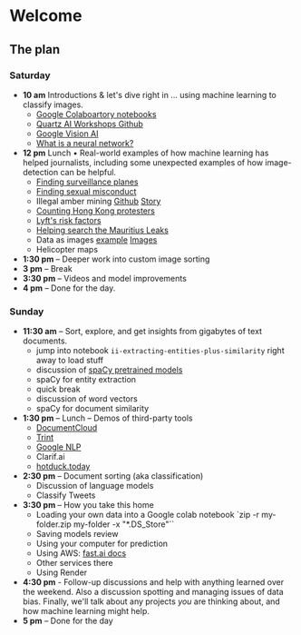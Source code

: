 # Welcome

## The plan

### Saturday

- **10 am** Introductions & let's dive right in ... using machine learning to classify images.
    - [Google Colaboartory notebooks](https://colab.research.google.com)
    - [Quartz AI Workshops Github](https://bit.ly/ai-workshops)
    - [Google Vision AI](cloud.google.com/vision)
    - [What is a neural network?](https://youtu.be/aircAruvnKk)
- **12 pm** Lunch • Real-world examples of how machine learning has helped journalists, including some unexpected examples of how image-detection can be helpful.
    - [Finding surveillance planes](https://www.buzzfeednews.com/article/peteraldhous/hidden-spy-planes)
    - [Finding sexual misconduct](http://doctors.ajc.com/about_this_investigation/)
    - Illegal amber mining [Github](https://github.com/texty/amber-methodology/blob/master/doc/c+j2019.md) [Story](http://texty.org.ua/d/2018/amber_eng/)
    - [Counting Hong Kong protesters](https://www.nytimes.com/interactive/2019/07/03/world/asia/hong-kong-protest-crowd-ai.html)
    - [Lyft's risk factors](https://qz.com/1563668/lyfts-ipo-filing-highlights-risk-factors-other-companies-dont-mention/)
    - [Helping search the Mauritius Leaks](https://qz.com/1670632/how-quartz-used-ai-to-help-reporters-search-the-mauritius-leaks/)
    - Data as images [example](https://www.splunk.com/blog/2017/04/18/deep-learning-with-splunk-and-tensorflow-for-security-catching-the-fraudster-in-neural-networks-with-behavioral-biometrics.html) [Images](https://www.splunk.com/content/dam/splunk-blogs/images/2017/04/gleb-esman/03-mouse-movements-images-900x.jpg)
    - Helicopter maps
- **1:30 pm** – Deeper work into custom image sorting
- **3 pm** – Break
- **3:30 pm** – Videos and model improvements
- **4 pm** – Done for the day.

### Sunday

- **11:30 am** – Sort, explore, and get insights from gigabytes of text documents.
    - jump into notebook `ii-extracting-entities-plus-similarity` right away to load stuff
    - discussion of [spaCy pretrained models](https://spacy.io/models/en#en_core_web_lg)
    - spaCy for entity extraction
    - quick break
    - discussion of word vectors
    - spaCy for document similarity
- **1:30 pm**  – Lunch 
    – Demos of third-party tools
    - [DocumentCloud](https://www.documentcloud.org/faq#faq-analyzing-1)
    - [Trint](https://trint.com/)
    - [Google NLP](https://cloud.google.com/natural-language/)
    - Clarif.ai
    - [hotduck.today](http://hotduck.today)
- **2:30 pm** – Document sorting (aka classification)
    - Discussion of language models
    - Classify Tweets
- **3:30 pm** – How you take this home
    - Loading your own data into a Google colab notebook
	`zip -r my-folder.zip my-folder -x "*.DS_Store"``
    - Saving models review
    - Using your computer for prediction
    - Using AWS: [fast.ai docs](https://course.fast.ai/)
    - Other services there
    - Using Render
- **4:30 pm** - Follow-up discussions and help with anything learned over the weekend. Also a discussion spotting and managing issues of data bias. Finally, we'll talk about any projects *you* are thinking about, and how machine learning might help.
- **5 pm** – Done for the day
